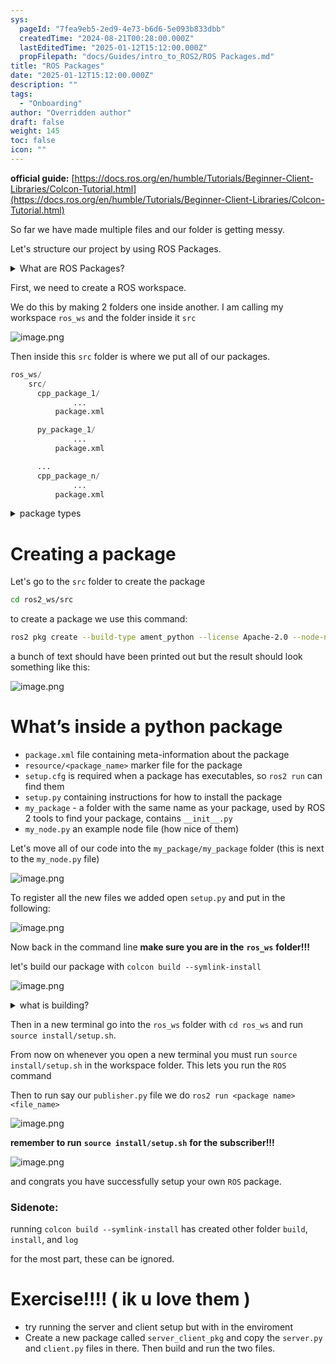 ```yaml
---
sys:
  pageId: "7fea9eb5-2ed9-4e73-b6d6-5e093b833dbb"
  createdTime: "2024-08-21T00:28:00.000Z"
  lastEditedTime: "2025-01-12T15:12:00.000Z"
  propFilepath: "docs/Guides/intro_to_ROS2/ROS Packages.md"
title: "ROS Packages"
date: "2025-01-12T15:12:00.000Z"
description: ""
tags:
  - "Onboarding"
author: "Overridden author"
draft: false
weight: 145
toc: false
icon: ""
---
```


**official guide:** [https://docs.ros.org/en/humble/Tutorials/Beginner-Client-Libraries/Colcon-Tutorial.html](https://docs.ros.org/en/humble/Tutorials/Beginner-Client-Libraries/Colcon-Tutorial.html)

So far we have made multiple files and our folder is getting messy.

Let's structure our project by using ROS Packages.

<details>

<summary>What are ROS Packages?</summary>

ROS Packages are, as the name implies, packages of code that are highly sharable between ROS developers.

They consist of a folder, `package.xml` file, and source code

```python
      cpp_package_1/
		      ... imagine much code files here ..
          package.xml
```

</details>

First, we need to create a ROS workspace.

We do this by making 2 folders one inside another. I am calling my workspace `ros_ws` and the folder inside it `src`

![image.png](https://prod-files-secure.s3.us-west-2.amazonaws.com/d518164a-d88e-44d1-a4ee-3adb3bd8bce0/70706947-fd18-4537-a67b-e12946812d31/image.png?X-Amz-Algorithm=AWS4-HMAC-SHA256&X-Amz-Content-Sha256=UNSIGNED-PAYLOAD&X-Amz-Credential=ASIAZI2LB466637SEHOJ%2F20250405%2Fus-west-2%2Fs3%2Faws4_request&X-Amz-Date=20250405T160808Z&X-Amz-Expires=3600&X-Amz-Security-Token=IQoJb3JpZ2luX2VjELj%2F%2F%2F%2F%2F%2F%2F%2F%2F%2FwEaCXVzLXdlc3QtMiJHMEUCIFSjfWVCx3yET1cbzg1eIDedE4XKSzbtyg%2Bvnrq2DMXwAiEA96XKfgHqKKh1iMt5zxm3F7UXLfYYucRUmVmK8ayvxAEq%2FwMIMRAAGgw2Mzc0MjMxODM4MDUiDGPyzKjLTmVGiVD4fircA2h7fbl7TLFzlZ8pbq8Ythaz2qROwc8sRd4oiIxEvAelCrBFBRt9e44qqa3YQRfe0xADUitmTLY1ufcrRJ83PSyUOcB%2BuOV3ry6zUNsjH1S1yHMmffMc0xZGSw9S6ClcLLRVQrMA%2Bo9n7nXLOpUeQ%2B0fQcC6eF7cI%2B5AoGdBaXCAeAHAp2uIJXfbiBtiOnkGzTlON0naq5SxjKmBPSWGIqM6ridD5yjLwZhYZnNP8QFCDWvU5ijC4GHDVGYL5FH2KO8dfZD9bZT54Zmf7f0G6DYGjQDaHoh1ofwgv07wc3LofynwwlD0rJ%2BxVT7C8rEEVntTUbFT%2B4upukO8eSX5lvU6iRXtXqjyO%2BWZ%2FjkZFbuiOvPW54vVe2BwVnk8xFCAExAeVbE9V1NlU94FemVX9NxzCd8tvWLpoDDOWZq%2BreZ%2Bj41wEfNru5bmT0ns%2B0TG4yt3n4hGopsvdNZcYz4LJkUwRhO6SfTkvOAsSYtrkgkp0H4P%2FkMaOIoilv3bhYFcFd5DP7EcNLWsxexz04tbqUsGUjPoOHnwPJclHDb1ST6FTiVzmvtR4tD9mIqpWcdSVaDRDNKECpMcSILfHvDmA4bEsFX0YRkpQlKICBxiaLC5HJcJimoS8W14J5WLMISkxb8GOqUBdjS%2BQslaFTBCKF%2BmG39tcvTc9lqQSnm8fiN1uucXPGI1NPZ%2FtXbtVTaHKOPN9gJI8gWRz8jzOLaHgC4hNPwOcSzElgZU6KwDnsax%2B6BHhPWyPRjjOUnZ%2FH%2FQSi%2B9I85od42ncR%2BbKPCFki9HrtsLfpO3MHsDEqdgnj9sef8AKwt5U730v6Fs%2BIV%2BtaPEB5%2BE5sgBxeBsUFhFDPjiUuWb0ARUxmph&X-Amz-Signature=e608284d1b653d230982e9151d643333e13880834afb31ede7a743e734acdc1a&X-Amz-SignedHeaders=host&x-id=GetObject)

Then inside this `src` folder is where we put all of our packages.

```python
ros_ws/
    src/
      cpp_package_1/
		      ...
          package.xml

      py_package_1/
		      ...
          package.xml

      ...
      cpp_package_n/
		      ...
          package.xml

```

<details>

<summary>package types</summary>

packages can be either `C++` or python.

the intern file structure is different for each but for this guide we will stick to creating python packages

</details>

# Creating a package

Let's go to the `src` folder to create the package

```bash
cd ros2_ws/src
```

to create a package we use this command:

```bash
ros2 pkg create --build-type ament_python --license Apache-2.0 --node-name my_node my_package
```

a bunch of text should have been printed out but the result should look something like this:

![image.png](https://prod-files-secure.s3.us-west-2.amazonaws.com/d518164a-d88e-44d1-a4ee-3adb3bd8bce0/e6cf1e3f-8512-4a3e-b131-079f800bf3e8/image.png?X-Amz-Algorithm=AWS4-HMAC-SHA256&X-Amz-Content-Sha256=UNSIGNED-PAYLOAD&X-Amz-Credential=ASIAZI2LB466637SEHOJ%2F20250405%2Fus-west-2%2Fs3%2Faws4_request&X-Amz-Date=20250405T160809Z&X-Amz-Expires=3600&X-Amz-Security-Token=IQoJb3JpZ2luX2VjELj%2F%2F%2F%2F%2F%2F%2F%2F%2F%2FwEaCXVzLXdlc3QtMiJHMEUCIFSjfWVCx3yET1cbzg1eIDedE4XKSzbtyg%2Bvnrq2DMXwAiEA96XKfgHqKKh1iMt5zxm3F7UXLfYYucRUmVmK8ayvxAEq%2FwMIMRAAGgw2Mzc0MjMxODM4MDUiDGPyzKjLTmVGiVD4fircA2h7fbl7TLFzlZ8pbq8Ythaz2qROwc8sRd4oiIxEvAelCrBFBRt9e44qqa3YQRfe0xADUitmTLY1ufcrRJ83PSyUOcB%2BuOV3ry6zUNsjH1S1yHMmffMc0xZGSw9S6ClcLLRVQrMA%2Bo9n7nXLOpUeQ%2B0fQcC6eF7cI%2B5AoGdBaXCAeAHAp2uIJXfbiBtiOnkGzTlON0naq5SxjKmBPSWGIqM6ridD5yjLwZhYZnNP8QFCDWvU5ijC4GHDVGYL5FH2KO8dfZD9bZT54Zmf7f0G6DYGjQDaHoh1ofwgv07wc3LofynwwlD0rJ%2BxVT7C8rEEVntTUbFT%2B4upukO8eSX5lvU6iRXtXqjyO%2BWZ%2FjkZFbuiOvPW54vVe2BwVnk8xFCAExAeVbE9V1NlU94FemVX9NxzCd8tvWLpoDDOWZq%2BreZ%2Bj41wEfNru5bmT0ns%2B0TG4yt3n4hGopsvdNZcYz4LJkUwRhO6SfTkvOAsSYtrkgkp0H4P%2FkMaOIoilv3bhYFcFd5DP7EcNLWsxexz04tbqUsGUjPoOHnwPJclHDb1ST6FTiVzmvtR4tD9mIqpWcdSVaDRDNKECpMcSILfHvDmA4bEsFX0YRkpQlKICBxiaLC5HJcJimoS8W14J5WLMISkxb8GOqUBdjS%2BQslaFTBCKF%2BmG39tcvTc9lqQSnm8fiN1uucXPGI1NPZ%2FtXbtVTaHKOPN9gJI8gWRz8jzOLaHgC4hNPwOcSzElgZU6KwDnsax%2B6BHhPWyPRjjOUnZ%2FH%2FQSi%2B9I85od42ncR%2BbKPCFki9HrtsLfpO3MHsDEqdgnj9sef8AKwt5U730v6Fs%2BIV%2BtaPEB5%2BE5sgBxeBsUFhFDPjiUuWb0ARUxmph&X-Amz-Signature=d1ac7dfd1c00c99f770dd69e13e5819aeeee442c02f174738796a702b3c81297&X-Amz-SignedHeaders=host&x-id=GetObject)

# What’s inside a python package

- `package.xml` file containing meta-information about the package
- `resource/<package_name>` marker file for the package
- `setup.cfg` is required when a package has executables, so `ros2 run` can find them
- `setup.py` containing instructions for how to install the package
- `my_package` - a folder with the same name as your package, used by ROS 2 tools to find your package, contains `__init__.py`
- `my_node.py` an example node file (how nice of them)

Let's move all of our code into the `my_package/my_package` folder (this is next to the `my_node.py` file)

![image.png](https://prod-files-secure.s3.us-west-2.amazonaws.com/d518164a-d88e-44d1-a4ee-3adb3bd8bce0/9ce58f11-0da9-4d3e-b86d-506a9685d378/image.png?X-Amz-Algorithm=AWS4-HMAC-SHA256&X-Amz-Content-Sha256=UNSIGNED-PAYLOAD&X-Amz-Credential=ASIAZI2LB466637SEHOJ%2F20250405%2Fus-west-2%2Fs3%2Faws4_request&X-Amz-Date=20250405T160809Z&X-Amz-Expires=3600&X-Amz-Security-Token=IQoJb3JpZ2luX2VjELj%2F%2F%2F%2F%2F%2F%2F%2F%2F%2FwEaCXVzLXdlc3QtMiJHMEUCIFSjfWVCx3yET1cbzg1eIDedE4XKSzbtyg%2Bvnrq2DMXwAiEA96XKfgHqKKh1iMt5zxm3F7UXLfYYucRUmVmK8ayvxAEq%2FwMIMRAAGgw2Mzc0MjMxODM4MDUiDGPyzKjLTmVGiVD4fircA2h7fbl7TLFzlZ8pbq8Ythaz2qROwc8sRd4oiIxEvAelCrBFBRt9e44qqa3YQRfe0xADUitmTLY1ufcrRJ83PSyUOcB%2BuOV3ry6zUNsjH1S1yHMmffMc0xZGSw9S6ClcLLRVQrMA%2Bo9n7nXLOpUeQ%2B0fQcC6eF7cI%2B5AoGdBaXCAeAHAp2uIJXfbiBtiOnkGzTlON0naq5SxjKmBPSWGIqM6ridD5yjLwZhYZnNP8QFCDWvU5ijC4GHDVGYL5FH2KO8dfZD9bZT54Zmf7f0G6DYGjQDaHoh1ofwgv07wc3LofynwwlD0rJ%2BxVT7C8rEEVntTUbFT%2B4upukO8eSX5lvU6iRXtXqjyO%2BWZ%2FjkZFbuiOvPW54vVe2BwVnk8xFCAExAeVbE9V1NlU94FemVX9NxzCd8tvWLpoDDOWZq%2BreZ%2Bj41wEfNru5bmT0ns%2B0TG4yt3n4hGopsvdNZcYz4LJkUwRhO6SfTkvOAsSYtrkgkp0H4P%2FkMaOIoilv3bhYFcFd5DP7EcNLWsxexz04tbqUsGUjPoOHnwPJclHDb1ST6FTiVzmvtR4tD9mIqpWcdSVaDRDNKECpMcSILfHvDmA4bEsFX0YRkpQlKICBxiaLC5HJcJimoS8W14J5WLMISkxb8GOqUBdjS%2BQslaFTBCKF%2BmG39tcvTc9lqQSnm8fiN1uucXPGI1NPZ%2FtXbtVTaHKOPN9gJI8gWRz8jzOLaHgC4hNPwOcSzElgZU6KwDnsax%2B6BHhPWyPRjjOUnZ%2FH%2FQSi%2B9I85od42ncR%2BbKPCFki9HrtsLfpO3MHsDEqdgnj9sef8AKwt5U730v6Fs%2BIV%2BtaPEB5%2BE5sgBxeBsUFhFDPjiUuWb0ARUxmph&X-Amz-Signature=7d5ade5b0da618d30f8a042ab0745a70290a44d09cd0f9646b39b68ff909f5a9&X-Amz-SignedHeaders=host&x-id=GetObject)

To register all the new files we added open `setup.py` and put in the following:

![image.png](https://prod-files-secure.s3.us-west-2.amazonaws.com/d518164a-d88e-44d1-a4ee-3adb3bd8bce0/1cd7c262-4cae-4496-9d75-c178537d24a2/image.png?X-Amz-Algorithm=AWS4-HMAC-SHA256&X-Amz-Content-Sha256=UNSIGNED-PAYLOAD&X-Amz-Credential=ASIAZI2LB466637SEHOJ%2F20250405%2Fus-west-2%2Fs3%2Faws4_request&X-Amz-Date=20250405T160809Z&X-Amz-Expires=3600&X-Amz-Security-Token=IQoJb3JpZ2luX2VjELj%2F%2F%2F%2F%2F%2F%2F%2F%2F%2FwEaCXVzLXdlc3QtMiJHMEUCIFSjfWVCx3yET1cbzg1eIDedE4XKSzbtyg%2Bvnrq2DMXwAiEA96XKfgHqKKh1iMt5zxm3F7UXLfYYucRUmVmK8ayvxAEq%2FwMIMRAAGgw2Mzc0MjMxODM4MDUiDGPyzKjLTmVGiVD4fircA2h7fbl7TLFzlZ8pbq8Ythaz2qROwc8sRd4oiIxEvAelCrBFBRt9e44qqa3YQRfe0xADUitmTLY1ufcrRJ83PSyUOcB%2BuOV3ry6zUNsjH1S1yHMmffMc0xZGSw9S6ClcLLRVQrMA%2Bo9n7nXLOpUeQ%2B0fQcC6eF7cI%2B5AoGdBaXCAeAHAp2uIJXfbiBtiOnkGzTlON0naq5SxjKmBPSWGIqM6ridD5yjLwZhYZnNP8QFCDWvU5ijC4GHDVGYL5FH2KO8dfZD9bZT54Zmf7f0G6DYGjQDaHoh1ofwgv07wc3LofynwwlD0rJ%2BxVT7C8rEEVntTUbFT%2B4upukO8eSX5lvU6iRXtXqjyO%2BWZ%2FjkZFbuiOvPW54vVe2BwVnk8xFCAExAeVbE9V1NlU94FemVX9NxzCd8tvWLpoDDOWZq%2BreZ%2Bj41wEfNru5bmT0ns%2B0TG4yt3n4hGopsvdNZcYz4LJkUwRhO6SfTkvOAsSYtrkgkp0H4P%2FkMaOIoilv3bhYFcFd5DP7EcNLWsxexz04tbqUsGUjPoOHnwPJclHDb1ST6FTiVzmvtR4tD9mIqpWcdSVaDRDNKECpMcSILfHvDmA4bEsFX0YRkpQlKICBxiaLC5HJcJimoS8W14J5WLMISkxb8GOqUBdjS%2BQslaFTBCKF%2BmG39tcvTc9lqQSnm8fiN1uucXPGI1NPZ%2FtXbtVTaHKOPN9gJI8gWRz8jzOLaHgC4hNPwOcSzElgZU6KwDnsax%2B6BHhPWyPRjjOUnZ%2FH%2FQSi%2B9I85od42ncR%2BbKPCFki9HrtsLfpO3MHsDEqdgnj9sef8AKwt5U730v6Fs%2BIV%2BtaPEB5%2BE5sgBxeBsUFhFDPjiUuWb0ARUxmph&X-Amz-Signature=b4fe2cfa09520fe087f087441fd14eea4124ccae107ce5a70e0349aa16babb43&X-Amz-SignedHeaders=host&x-id=GetObject)

Now back in the command line **make sure you are in the** **`ros_ws`** **folder!!!**

let's build our package with `colcon build --symlink-install`

![image.png](https://prod-files-secure.s3.us-west-2.amazonaws.com/d518164a-d88e-44d1-a4ee-3adb3bd8bce0/2f2a0d27-b173-48fd-b189-5f5c0ce65619/image.png?X-Amz-Algorithm=AWS4-HMAC-SHA256&X-Amz-Content-Sha256=UNSIGNED-PAYLOAD&X-Amz-Credential=ASIAZI2LB466637SEHOJ%2F20250405%2Fus-west-2%2Fs3%2Faws4_request&X-Amz-Date=20250405T160809Z&X-Amz-Expires=3600&X-Amz-Security-Token=IQoJb3JpZ2luX2VjELj%2F%2F%2F%2F%2F%2F%2F%2F%2F%2FwEaCXVzLXdlc3QtMiJHMEUCIFSjfWVCx3yET1cbzg1eIDedE4XKSzbtyg%2Bvnrq2DMXwAiEA96XKfgHqKKh1iMt5zxm3F7UXLfYYucRUmVmK8ayvxAEq%2FwMIMRAAGgw2Mzc0MjMxODM4MDUiDGPyzKjLTmVGiVD4fircA2h7fbl7TLFzlZ8pbq8Ythaz2qROwc8sRd4oiIxEvAelCrBFBRt9e44qqa3YQRfe0xADUitmTLY1ufcrRJ83PSyUOcB%2BuOV3ry6zUNsjH1S1yHMmffMc0xZGSw9S6ClcLLRVQrMA%2Bo9n7nXLOpUeQ%2B0fQcC6eF7cI%2B5AoGdBaXCAeAHAp2uIJXfbiBtiOnkGzTlON0naq5SxjKmBPSWGIqM6ridD5yjLwZhYZnNP8QFCDWvU5ijC4GHDVGYL5FH2KO8dfZD9bZT54Zmf7f0G6DYGjQDaHoh1ofwgv07wc3LofynwwlD0rJ%2BxVT7C8rEEVntTUbFT%2B4upukO8eSX5lvU6iRXtXqjyO%2BWZ%2FjkZFbuiOvPW54vVe2BwVnk8xFCAExAeVbE9V1NlU94FemVX9NxzCd8tvWLpoDDOWZq%2BreZ%2Bj41wEfNru5bmT0ns%2B0TG4yt3n4hGopsvdNZcYz4LJkUwRhO6SfTkvOAsSYtrkgkp0H4P%2FkMaOIoilv3bhYFcFd5DP7EcNLWsxexz04tbqUsGUjPoOHnwPJclHDb1ST6FTiVzmvtR4tD9mIqpWcdSVaDRDNKECpMcSILfHvDmA4bEsFX0YRkpQlKICBxiaLC5HJcJimoS8W14J5WLMISkxb8GOqUBdjS%2BQslaFTBCKF%2BmG39tcvTc9lqQSnm8fiN1uucXPGI1NPZ%2FtXbtVTaHKOPN9gJI8gWRz8jzOLaHgC4hNPwOcSzElgZU6KwDnsax%2B6BHhPWyPRjjOUnZ%2FH%2FQSi%2B9I85od42ncR%2BbKPCFki9HrtsLfpO3MHsDEqdgnj9sef8AKwt5U730v6Fs%2BIV%2BtaPEB5%2BE5sgBxeBsUFhFDPjiUuWb0ARUxmph&X-Amz-Signature=7d6de94a3d66ebf58ea852cff676e0b969ebec45c2184681c54679000ca6404d&X-Amz-SignedHeaders=host&x-id=GetObject)

<details>

<summary>what is building?</summary>

if you are a CS major at Rose-Hulman you will learn the answer to this in CSSE132

but TLDR; is it combines all the code files into one program that can be run easily 

</details>

Then in a new terminal go into the `ros_ws` folder with `cd ros_ws` and run `source install/setup.sh`. 

From now on whenever you open a new terminal you must run `source install/setup.sh` in the workspace folder. This lets you run the `ROS` command

Then to run say our `publisher.py` file we do `ros2 run <package name> <file_name>`

![image.png](https://prod-files-secure.s3.us-west-2.amazonaws.com/d518164a-d88e-44d1-a4ee-3adb3bd8bce0/4f4b1219-3a44-4632-aa0a-ce3471699f59/image.png?X-Amz-Algorithm=AWS4-HMAC-SHA256&X-Amz-Content-Sha256=UNSIGNED-PAYLOAD&X-Amz-Credential=ASIAZI2LB466637SEHOJ%2F20250405%2Fus-west-2%2Fs3%2Faws4_request&X-Amz-Date=20250405T160809Z&X-Amz-Expires=3600&X-Amz-Security-Token=IQoJb3JpZ2luX2VjELj%2F%2F%2F%2F%2F%2F%2F%2F%2F%2FwEaCXVzLXdlc3QtMiJHMEUCIFSjfWVCx3yET1cbzg1eIDedE4XKSzbtyg%2Bvnrq2DMXwAiEA96XKfgHqKKh1iMt5zxm3F7UXLfYYucRUmVmK8ayvxAEq%2FwMIMRAAGgw2Mzc0MjMxODM4MDUiDGPyzKjLTmVGiVD4fircA2h7fbl7TLFzlZ8pbq8Ythaz2qROwc8sRd4oiIxEvAelCrBFBRt9e44qqa3YQRfe0xADUitmTLY1ufcrRJ83PSyUOcB%2BuOV3ry6zUNsjH1S1yHMmffMc0xZGSw9S6ClcLLRVQrMA%2Bo9n7nXLOpUeQ%2B0fQcC6eF7cI%2B5AoGdBaXCAeAHAp2uIJXfbiBtiOnkGzTlON0naq5SxjKmBPSWGIqM6ridD5yjLwZhYZnNP8QFCDWvU5ijC4GHDVGYL5FH2KO8dfZD9bZT54Zmf7f0G6DYGjQDaHoh1ofwgv07wc3LofynwwlD0rJ%2BxVT7C8rEEVntTUbFT%2B4upukO8eSX5lvU6iRXtXqjyO%2BWZ%2FjkZFbuiOvPW54vVe2BwVnk8xFCAExAeVbE9V1NlU94FemVX9NxzCd8tvWLpoDDOWZq%2BreZ%2Bj41wEfNru5bmT0ns%2B0TG4yt3n4hGopsvdNZcYz4LJkUwRhO6SfTkvOAsSYtrkgkp0H4P%2FkMaOIoilv3bhYFcFd5DP7EcNLWsxexz04tbqUsGUjPoOHnwPJclHDb1ST6FTiVzmvtR4tD9mIqpWcdSVaDRDNKECpMcSILfHvDmA4bEsFX0YRkpQlKICBxiaLC5HJcJimoS8W14J5WLMISkxb8GOqUBdjS%2BQslaFTBCKF%2BmG39tcvTc9lqQSnm8fiN1uucXPGI1NPZ%2FtXbtVTaHKOPN9gJI8gWRz8jzOLaHgC4hNPwOcSzElgZU6KwDnsax%2B6BHhPWyPRjjOUnZ%2FH%2FQSi%2B9I85od42ncR%2BbKPCFki9HrtsLfpO3MHsDEqdgnj9sef8AKwt5U730v6Fs%2BIV%2BtaPEB5%2BE5sgBxeBsUFhFDPjiUuWb0ARUxmph&X-Amz-Signature=a46c2a147dc4fcc48370c1f8b27c97300ba8e1d4f9fb2a90b4a8e13a5caebca2&X-Amz-SignedHeaders=host&x-id=GetObject)

**remember to run** **`source install/setup.sh`** **for the subscriber!!!**

![image.png](https://prod-files-secure.s3.us-west-2.amazonaws.com/d518164a-d88e-44d1-a4ee-3adb3bd8bce0/02121119-dad4-49ec-8356-c956108b4243/image.png?X-Amz-Algorithm=AWS4-HMAC-SHA256&X-Amz-Content-Sha256=UNSIGNED-PAYLOAD&X-Amz-Credential=ASIAZI2LB466637SEHOJ%2F20250405%2Fus-west-2%2Fs3%2Faws4_request&X-Amz-Date=20250405T160809Z&X-Amz-Expires=3600&X-Amz-Security-Token=IQoJb3JpZ2luX2VjELj%2F%2F%2F%2F%2F%2F%2F%2F%2F%2FwEaCXVzLXdlc3QtMiJHMEUCIFSjfWVCx3yET1cbzg1eIDedE4XKSzbtyg%2Bvnrq2DMXwAiEA96XKfgHqKKh1iMt5zxm3F7UXLfYYucRUmVmK8ayvxAEq%2FwMIMRAAGgw2Mzc0MjMxODM4MDUiDGPyzKjLTmVGiVD4fircA2h7fbl7TLFzlZ8pbq8Ythaz2qROwc8sRd4oiIxEvAelCrBFBRt9e44qqa3YQRfe0xADUitmTLY1ufcrRJ83PSyUOcB%2BuOV3ry6zUNsjH1S1yHMmffMc0xZGSw9S6ClcLLRVQrMA%2Bo9n7nXLOpUeQ%2B0fQcC6eF7cI%2B5AoGdBaXCAeAHAp2uIJXfbiBtiOnkGzTlON0naq5SxjKmBPSWGIqM6ridD5yjLwZhYZnNP8QFCDWvU5ijC4GHDVGYL5FH2KO8dfZD9bZT54Zmf7f0G6DYGjQDaHoh1ofwgv07wc3LofynwwlD0rJ%2BxVT7C8rEEVntTUbFT%2B4upukO8eSX5lvU6iRXtXqjyO%2BWZ%2FjkZFbuiOvPW54vVe2BwVnk8xFCAExAeVbE9V1NlU94FemVX9NxzCd8tvWLpoDDOWZq%2BreZ%2Bj41wEfNru5bmT0ns%2B0TG4yt3n4hGopsvdNZcYz4LJkUwRhO6SfTkvOAsSYtrkgkp0H4P%2FkMaOIoilv3bhYFcFd5DP7EcNLWsxexz04tbqUsGUjPoOHnwPJclHDb1ST6FTiVzmvtR4tD9mIqpWcdSVaDRDNKECpMcSILfHvDmA4bEsFX0YRkpQlKICBxiaLC5HJcJimoS8W14J5WLMISkxb8GOqUBdjS%2BQslaFTBCKF%2BmG39tcvTc9lqQSnm8fiN1uucXPGI1NPZ%2FtXbtVTaHKOPN9gJI8gWRz8jzOLaHgC4hNPwOcSzElgZU6KwDnsax%2B6BHhPWyPRjjOUnZ%2FH%2FQSi%2B9I85od42ncR%2BbKPCFki9HrtsLfpO3MHsDEqdgnj9sef8AKwt5U730v6Fs%2BIV%2BtaPEB5%2BE5sgBxeBsUFhFDPjiUuWb0ARUxmph&X-Amz-Signature=8790ea1562e757d4222dac3b99ab582ef2032240eb4c047ae0ab28b12b243222&X-Amz-SignedHeaders=host&x-id=GetObject)

and congrats you have successfully setup your own `ROS` package.

### Sidenote:

running `colcon build --symlink-install` has created other folder `build`, `install`, and `log`

for the most part, these can be ignored.

# Exercise!!!! ( ik u love them )

- try running the server and client setup but with in the enviroment
- Create a new package called `server_client_pkg` and copy the `server.py` and `client.py` files in there. Then build and run the two files.
